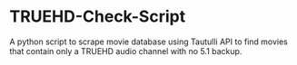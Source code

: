 # TRUEHD-Check-Script
A python script to scrape movie database using Tautulli API to find movies that contain only a TRUEHD audio channel with no 5.1 backup.
